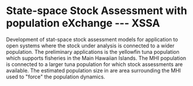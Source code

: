 State-space Stock Assessment with population eXchange --- XSSA
===

Development of stat-space stock assessment models for application to open systems where the stock under analysis is connected to a wider population. The preliminary applications is the yellowfin tuna population which supports fisheries in the Main Hawaiian Islands. The MHI population is connected to a larger tuna population for which stock assessments are available. The estimated population size in are area surrounding the MHI used to "force" the population dynamics.
